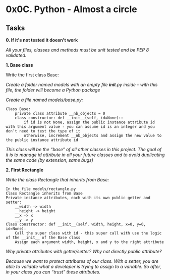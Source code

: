 # 0x0C. Python - Almost a circle

## Tasks


**0. If it's not tested it doesn't work**

*All your files, classes and methods must be unit tested and be PEP 8 validated.*


**1. Base class**

Write the first class Base:

*Create a folder named models with an empty file __init__.py inside - with this file, the folder will become a Python package*

*Create a file named models/base.py:*

    Class Base:
        private class attribute __nb_objects = 0
        class constructor: def __init__(self, id=None)::
            if id is not None, assign the public instance attribute id with this argument value - you can assume id is an integer and you don’t need to test the type of it
            otherwise, increment __nb_objects and assign the new value to the public instance attribute id

*This class will be the “base” of all other classes in this project. The goal of it is to manage id attribute in all your future classes and to avoid duplicating the same code (by extension, same bugs)*


**2. First Rectangle**

*Write the class Rectangle that inherits from Base:*

    In the file models/rectangle.py
    Class Rectangle inherits from Base
    Private instance attributes, each with its own public getter and setter:
        __width -> width
        __height -> height
        __x -> x
        __y -> y
    Class constructor: def __init__(self, width, height, x=0, y=0, id=None):
        Call the super class with id - this super call with use the logic of the __init__ of the Base class
        Assign each argument width, height, x and y to the right attribute

*Why private attributes with getter/setter? Why not directly public attribute?*

*Because we want to protect attributes of our class. With a setter, you are able to validate what a developer is trying to assign to a variable. So after, in your class you can “trust” these attributes.*
